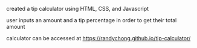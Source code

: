 created a tip calculator using HTML, CSS, and Javascript

user inputs an amount and a tip percentage in order to get their total amount

calculator can be accessed at https://randychong.github.io/tip-calculator/
